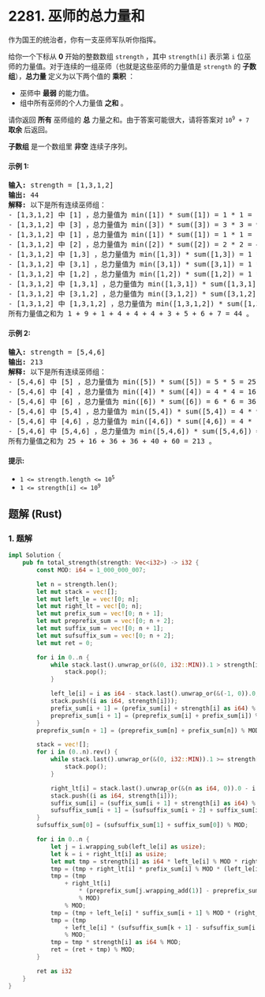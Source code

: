 # 2281. 巫师的总力量和
作为国王的统治者，你有一支巫师军队听你指挥。

给你一个下标从 **0** 开始的整数数组 `strength` ，其中 `strength[i]` 表示第 `i` 位巫师的力量值。对于连续的一组巫师（也就是这些巫师的力量值是 `strength` 的 **子数组**），**总力量** 定义为以下两个值的 **乘积** ：
* 巫师中 **最弱** 的能力值。
* 组中所有巫师的个人力量值 **之和** 。

请你返回 **所有** 巫师组的 **总** 力量之和。由于答案可能很大，请将答案对 <code>10<sup>9</sup> + 7</code> **取余** 后返回。

**子数组** 是一个数组里 **非空** 连续子序列。

#### 示例 1:
<pre>
<strong>输入:</strong> strength = [1,3,1,2]
<strong>输出:</strong> 44
<strong>解释:</strong> 以下是所有连续巫师组：
- [1,3,1,2] 中 [1] ，总力量值为 min([1]) * sum([1]) = 1 * 1 = 1
- [1,3,1,2] 中 [3] ，总力量值为 min([3]) * sum([3]) = 3 * 3 = 9
- [1,3,1,2] 中 [1] ，总力量值为 min([1]) * sum([1]) = 1 * 1 = 1
- [1,3,1,2] 中 [2] ，总力量值为 min([2]) * sum([2]) = 2 * 2 = 4
- [1,3,1,2] 中 [1,3] ，总力量值为 min([1,3]) * sum([1,3]) = 1 * 4 = 4
- [1,3,1,2] 中 [3,1] ，总力量值为 min([3,1]) * sum([3,1]) = 1 * 4 = 4
- [1,3,1,2] 中 [1,2] ，总力量值为 min([1,2]) * sum([1,2]) = 1 * 3 = 3
- [1,3,1,2] 中 [1,3,1] ，总力量值为 min([1,3,1]) * sum([1,3,1]) = 1 * 5 = 5
- [1,3,1,2] 中 [3,1,2] ，总力量值为 min([3,1,2]) * sum([3,1,2]) = 1 * 6 = 6
- [1,3,1,2] 中 [1,3,1,2] ，总力量值为 min([1,3,1,2]) * sum([1,3,1,2]) = 1 * 7 = 7
所有力量值之和为 1 + 9 + 1 + 4 + 4 + 4 + 3 + 5 + 6 + 7 = 44 。
</pre>

#### 示例 2:
<pre>
<strong>输入:</strong> strength = [5,4,6]
<strong>输出:</strong> 213
<strong>解释:</strong> 以下是所有连续巫师组：
- [5,4,6] 中 [5] ，总力量值为 min([5]) * sum([5]) = 5 * 5 = 25
- [5,4,6] 中 [4] ，总力量值为 min([4]) * sum([4]) = 4 * 4 = 16
- [5,4,6] 中 [6] ，总力量值为 min([6]) * sum([6]) = 6 * 6 = 36
- [5,4,6] 中 [5,4] ，总力量值为 min([5,4]) * sum([5,4]) = 4 * 9 = 36
- [5,4,6] 中 [4,6] ，总力量值为 min([4,6]) * sum([4,6]) = 4 * 10 = 40
- [5,4,6] 中 [5,4,6] ，总力量值为 min([5,4,6]) * sum([5,4,6]) = 4 * 15 = 60
所有力量值之和为 25 + 16 + 36 + 36 + 40 + 60 = 213 。
</pre>

#### 提示:
* <code>1 <= strength.length <= 10<sup>5</sup></code>
* <code>1 <= strength[i] <= 10<sup>9</sup></code>

## 题解 (Rust)

### 1. 题解
```Rust
impl Solution {
    pub fn total_strength(strength: Vec<i32>) -> i32 {
        const MOD: i64 = 1_000_000_007;

        let n = strength.len();
        let mut stack = vec![];
        let mut left_le = vec![0; n];
        let mut right_lt = vec![0; n];
        let mut prefix_sum = vec![0; n + 1];
        let mut preprefix_sum = vec![0; n + 2];
        let mut suffix_sum = vec![0; n + 1];
        let mut sufsuffix_sum = vec![0; n + 2];
        let mut ret = 0;

        for i in 0..n {
            while stack.last().unwrap_or(&(0, i32::MIN)).1 > strength[i] {
                stack.pop();
            }

            left_le[i] = i as i64 - stack.last().unwrap_or(&(-1, 0)).0;
            stack.push((i as i64, strength[i]));
            prefix_sum[i + 1] = (prefix_sum[i] + strength[i] as i64) % MOD;
            preprefix_sum[i + 1] = (preprefix_sum[i] + prefix_sum[i]) % MOD;
        }
        preprefix_sum[n + 1] = (preprefix_sum[n] + prefix_sum[n]) % MOD;

        stack = vec![];
        for i in (0..n).rev() {
            while stack.last().unwrap_or(&(0, i32::MIN)).1 >= strength[i] {
                stack.pop();
            }

            right_lt[i] = stack.last().unwrap_or(&(n as i64, 0)).0 - i as i64;
            stack.push((i as i64, strength[i]));
            suffix_sum[i] = (suffix_sum[i + 1] + strength[i] as i64) % MOD;
            sufsuffix_sum[i + 1] = (sufsuffix_sum[i + 2] + suffix_sum[i + 1]) % MOD;
        }
        sufsuffix_sum[0] = (sufsuffix_sum[1] + suffix_sum[0]) % MOD;

        for i in 0..n {
            let j = i.wrapping_sub(left_le[i] as usize);
            let k = i + right_lt[i] as usize;
            let mut tmp = strength[i] as i64 * left_le[i] % MOD * right_lt[i] % MOD;
            tmp = (tmp + right_lt[i] * prefix_sum[i] % MOD * (left_le[i] - 1) % MOD) % MOD;
            tmp = (tmp
                + right_lt[i]
                    * (preprefix_sum[j.wrapping_add(1)] - preprefix_sum[i]).rem_euclid(MOD)
                    % MOD)
                % MOD;
            tmp = (tmp + left_le[i] * suffix_sum[i + 1] % MOD * (right_lt[i] - 1) % MOD) % MOD;
            tmp = (tmp
                + left_le[i] * (sufsuffix_sum[k + 1] - sufsuffix_sum[i + 2]).rem_euclid(MOD) % MOD)
                % MOD;
            tmp = tmp * strength[i] as i64 % MOD;
            ret = (ret + tmp) % MOD;
        }

        ret as i32
    }
}
```

